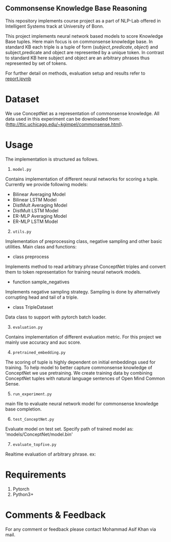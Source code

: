 ## Commonsense Knowledge Base Reasoning 

This repository implements course project as a part of NLP-Lab offered in Intelligent Systems track at University of Bonn.

This project implements neural network based models to score Knowledge Base tuples.
Here main focus is on commonsense knowledge base. In standard KB each triple is a tuple of form $(subject,predicate,object)$ and subject,predicate and object are represented by a unique token. In contrast to standard KB here subject and object are an arbitrary phrases thus represented by set of tokens.

For further detail on methods, evaluation setup and results refer to 
[report.ipynb](https://github.com/MdAsifKhan/NLP-Project)

# Dataset
We use ConceptNet as a representation of commonsense knowledge. All data used in this experiment can be downloaded from: (http://ttic.uchicago.edu/~kgimpel/commonsense.html).


# Usage
The implementation is structured as follows.

1. ```model.py ```

Contains implementation of different neural networks for scoring a tuple. Currently we provide following models:
* Bilinear Averaging Model
* Bilinear LSTM Model
* DistMult Averaging Model
* DistMult LSTM Model
* ER-MLP Averaging Model
* ER-MLP LSTM Model

2. ```utils.py```

Implementation of preprocessing class, negative sampling and other basic utilities.
Main class and functions:
* class preprocess

Implements method to read arbitrary phrase ConceptNet triples and convert them to token representation for training neural network models. 

* function sample_negatives

Implements negative sampling strategy. Sampling is done by alternatively corrupting head and tail of a triple.

* class TripleDataset

Data class to support with pytorch batch loader.

3. ```evaluation.py```

Contains implementation of different evaluation metric. For this project we mainly use accuracy and auc score.


4. ```pretrained_embedding.py```

The scoring of tuple is highly dependent on initial embeddings used for training. To help model to better capture commonsense knowledge of ConceptNet we use pretraining. We create training data by combining ConceptNet tuples with natural language sentences of Open Mind Common Sense. 

5. ```run_experiment.py```

main file to evaluate neural network model for commonsense knowledge base completion.

6. ```test_ConceptNet.py```

Evaluate model on test set. Specify path of trained model as: 'models/ConceptNet/model.bin'

7. ```evaluate_topfive.py```

Realtime evaluation of arbitrary phrase. ex:


# Requirements
1. Pytorch
2. Python3+

# Comments & Feedback
For any comment or feedback please contact Mohammad Asif Khan via mail.